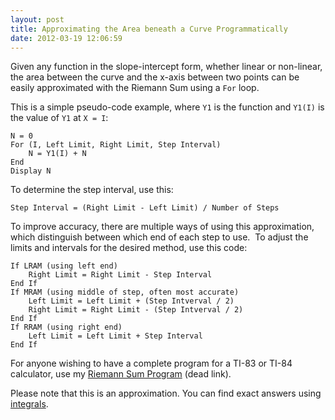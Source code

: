 ```yaml
---
layout: post
title: Approximating the Area beneath a Curve Programmatically
date: 2012-03-19 12:06:59
---
```

Given any function in the slope-intercept form, whether linear or non-linear, the area between the curve and the x-axis between two points can be easily approximated with the Riemann Sum using a `For` loop.

This is a simple pseudo-code example, where `Y1` is the function and `Y1(I)` is the value of `Y1` at `X = I`:

    N = 0
    For (I, Left Limit, Right Limit, Step Interval)
        N = Y1(I) + N
    End
    Display N

To determine the step interval, use this:

    Step Interval = (Right Limit - Left Limit) / Number of Steps

To improve accuracy, there are multiple ways of using this approximation, which distinguish between which end of each step to use.  To adjust the limits and intervals for the desired method, use this code:

    If LRAM (using left end)
        Right Limit = Right Limit - Step Interval
    End If
    If MRAM (using middle of step, often most accurate)
        Left Limit = Left Limit + (Step Intverval / 2)
        Right Limit = Right Limit - (Step Intverval / 2)
    End If
    If RRAM (using right end)
        Left Limit = Left Limit + Step Interval
    End If

For anyone wishing to have a complete program for a TI-83 or TI-84 calculator, use my [Riemann Sum Program](http://imalan.tk/files/2012/03/riemann.txt) (dead link).

Please note that this is an approximation. You can find exact answers using [integrals](http://en.wikipedia.org/wiki/Integral).
